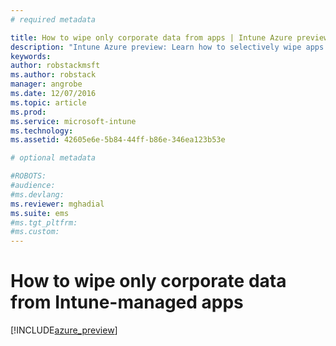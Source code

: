 ```yaml
---
# required metadata

title: How to wipe only corporate data from apps | Intune Azure preview | Microsoft Docs
description: "Intune Azure preview: Learn how to selectively wipe apps with Microsoft Intune."
keywords:
author: robstackmsft
ms.author: robstack
manager: angrobe
ms.date: 12/07/2016
ms.topic: article
ms.prod:
ms.service: microsoft-intune
ms.technology:
ms.assetid: 42605e6e-5b84-44ff-b86e-346ea123b53e

# optional metadata

#ROBOTS:
#audience:
#ms.devlang:
ms.reviewer: mghadial
ms.suite: ems
#ms.tgt_pltfrm:
#ms.custom:
---
```


# How to wipe only corporate data from Intune-managed apps

[!INCLUDE[azure_preview](../includes/azure_preview.md)]
